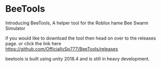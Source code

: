 # BeeTools
Introducing BeeTools, A helper tool for the Roblox hame Bee Swarm Simulator

if you would like to download the tool then head on over to the releases page. or click the link here
https://github.com/OfficiallySp777/BeeTools/releases

beetools is built using unity 2018.4 and is still in heavy development.
